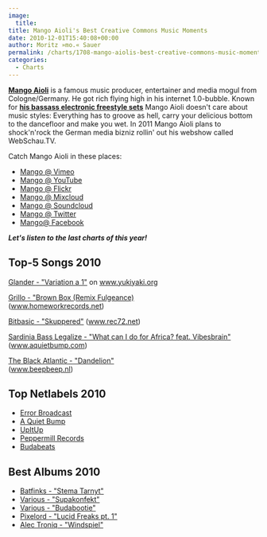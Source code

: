 ```yaml
---
image:
  title: 
title: Mango Aioli's Best Creative Commons Music Moments
date: 2010-12-01T15:40:08+00:00
author: Moritz »mo.« Sauer
permalink: /charts/1708-mango-aiolis-best-creative-commons-music-moments
categories:
  - Charts
---
```



<div class="grid_7">
  <p>
    <strong><a href="http://mangoaioli.com/">Mango Aioli</a></strong> is a famous music producer, entertainer and media mogul from Cologne/Germany. He got rich flying high in his internet 1.0-bubble. Known for <strong><a href="http://www.mixcloud.com/mango_aioli/">his bassass electronic freestyle sets</a></strong> Mango Aioli doesn't care about music styles: Everything has to groove as hell, carry your delicious bottom to the dancefloor and make you wet. In 2011 Mango Aioli plans to shock'n'rock the German media bizniz rollin' out his webshow called WebSchau.TV.<br /> <!--more-->
  </p>
  
  <p>
    Catch Mango Aioli in these places:
  </p>
  
  <ul>
    <li>
      <a href="http://vimeo.com/channels/mango" target="_blank">Mango @ Vimeo</a>
    </li>
    <li>
      <a href="http://www.youtube.com/user/mangoaioli" target="_blank">Mango @ YouTube</a>
    </li>
    <li>
      <a href="http://www.flickr.com/photos/mango_aioli/" target="_blank">Mango @ Flickr</a>
    </li>
    <li>
      <a href="http://www.mixcloud.com/mango_aioli/" target="_blank">Mango @ Mixcloud</a>
    </li>
    <li>
      <a href="http://soundcloud.com/mango_aioli" target="_blank">Mango @ Soundcloud</a>
    </li>
    <li>
      <a href="https://twitter.com/mangoaioli" target="_blank">Mango @ Twitter</a>
    </li>
    <li>
      <a href="http://profile.to/mangoaioli/" target="_blank">Mango@ Facebook</a>
    </li>
  </ul>
  
  <p>
    <strong><em>Let's listen to the last charts of this year!</em></strong>
  </p>
</div>

<div class="clear">
</div>

<div class="grid_5">
  <h2>
    Top-5 Songs 2010
  </h2>
  
  <p>
    <a href="http://www.phlow.es/wp-content/uploads/best-of-2010/glander_-_variation_a_1.mp3">Glander - "Variation a 1"</a> on <a href="http://www.yukiyaki.org">www.yukiyaki.org</a>
  </p>
  
  <p>
    <a href="http://www.phlow.es/wp-content/uploads/best-of-2010/fulgeance_-_brown_box_fulgeance_interstella_funk_remix_.mp3">Grillo - "Brown Box (Remix Fulgeance)</a><br /> (<a href="http://www.homeworkrecords.net">www.homeworkrecords.net</a>)
  </p>
  
  <p>
    <a href="http://www.phlow.es/wp-content/uploads/best-of-2010/bitbasic_-_skuppered.mp3">Bitbasic - "Skuppered"</a> (<a href="http://www.rec72.net">www.rec72.net</a>)
  </p>
  
  <p>
    <a href="http://www.phlow.es/wp-content/uploads/best-of-2010/sardinia_bass_legalize_-_what_can_i_do_for_africa_feat._vibesbrain.mp3">Sardinia Bass Legalize - "What can I do for Africa? feat. Vibesbrain"</a><br /> (<a href="http://www.aquietbump.com">www.aquietbump.com</a>)
  </p>
  
  <p>
    <a href="http://www.phlow.es/wp-content/uploads/best-of-2010/the_black_atlantic_-_dandelion.mp3">The Black Atlantic - "Dandelion"</a><br /> (<a href="http://www.beepbeep.nl">www.beepbeep.nl</a>)
  </p>
</div>

<div class="grid_5">
  <h2>
    Top Netlabels 2010
  </h2>
  
  <ul>
    <li>
      <a href="http://www.error-broadcast.com/">Error Broadcast</a>
    </li>
    <li>
      <a href="http://www.aquietbump.com/">A Quiet Bump</a>
    </li>
    <li>
      <a href="http://www.upitup.com">UpItUp</a>
    </li>
    <li>
      <a href="http://www.peppermillrecords.com">Peppermill Records</a>
    </li>
    <li>
      <a href="http://www.budabeats.com">Budabeats</a>
    </li>
  </ul>
</div>

<div class="grid_6">
  <h2>
    Best Albums 2010
  </h2>
  
  <ul>
    <li>
      <a href="http://prootrecords.free.fr/index.php?post/PRT010">Batfinks - "Stema Tarnyt"</a>
    </li>
    <li>
      <a href="http://www.supafeed.net/">Various - "Supakonfekt"</a>
    </li>
    <li>
      <a href="http://www.budabeats.com/bube014.htm">Various - "Budabootie"</a>
    </li>
    <li>
      <a href="http://www.error-broadcast.com/index.php/ebc004">Pixelord - "Lucid Freaks pt. 1"</a>
    </li>
    <li>
      <a href="http://www.broque.de/label/en/release/mp3-download-en/2215-067-alec-troniq-windspiel-2">Alec Troniq - "Windspiel"</a>
    </li>
  </ul>
</div>

<div class="clear">
</div>